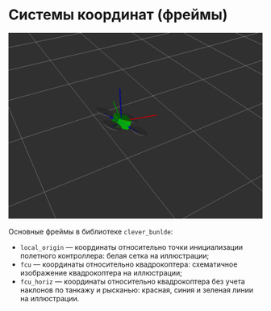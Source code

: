 Системы координат (фреймы)
===

![](/assets/frames.png)

Основные фреймы в библиотеке `clever_bunlde`:

* `local_origin` — координаты относительно точки инициализации полетного контроллера: белая сетка на иллюстрации;
* `fcu` — координаты относительно квадрокоптера: схематичное изображение квадрокоптера на иллюстрации;
* `fcu_horiz` — координаты относительно квадрокоптера без учета наклонов по танкажу и рысканью: красная, синия и зеленая линии на иллюстрации.
